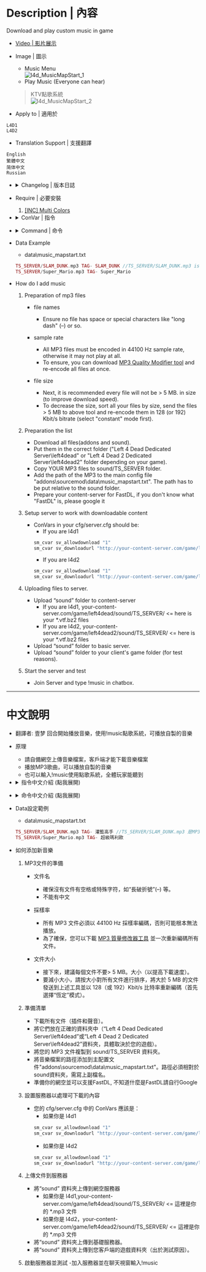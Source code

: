 # Description | 內容
Download and play custom music in game

* [Video | 影片展示](https://youtu.be/PqnBI-G-kOk)

* Image | 圖示
	* Music Menu
	<br/>![l4d_MusicMapStart_1](image/l4d_MusicMapStart_1.jpg)
	* Play Music (Everyone can hear)
    > KTV點歌系統
	<br/>![l4d_MusicMapStart_2](image/l4d_MusicMapStart_2.jpg)

* Apply to | 適用於
```
L4D1
L4D2
```

* Translation Support | 支援翻譯
```
English
繁體中文
简体中文
Russian
```

* <details><summary>Changelog | 版本日誌</summary>

    * 1.4h (2022-11-16)
	    * Add new convars.
	    * say !mp3off to turn off round start music
	    * say !mp3on to turn on round start music
	    * list all songs in menu and you can play specific song.
	    * only one song will be downloaded to client each map or download all at once
	    * play song to client when joining server.
	    * player can choose a tracker from music menu(!music), all players can hear it.
		* Name your songs in data

    * v1.3
	    * [original plugin by Dragokas](https://forums.alliedmods.net/showthread.php?p=2644771)
</details>

* Require | 必要安裝
	1. [[INC] Multi Colors](https://forums.alliedmods.net/showthread.php?t=247770)

* <details><summary>ConVar | 指令</summary>

    * cfg/sourcemod/l4d_MusicMapStart.cfg
	```php
	// Delay (in sec.) playing the music to client after player joins server.
	l4d_music_mapstart_delay_joinserver "3.0"

	// Delay (in sec.) playing the music on round starts.
	l4d_music_mapstart_delay_roundstart "1.0"

	// How many random music files to download from 'data/music_mapstart.txt' each map. [0 - all at once]
	l4d_music_mapstart_download_number "3"

	// Enable plugin. (1 - On / 0 - Off)
	l4d_music_mapstart_enable "1"

	// Play the music to client after player joins server? (1 - Yes, 0 - No)
	l4d_music_mapstart_play_joinserver "1"

	// Play the music to everyone on round starts. (1 - Yes, 0 - No)
	l4d_music_mapstart_play_roundstart "1"

	// Players with these flags have access to play music that everyone can hear. (Empty = Everyone, -1: Nobody)
	l4d_music_mapstart_playmusic_access_flag ""

	// Time in seconds all players can not play music everyone can hear agagin from !music menu. (0=off)
	l4d_music_mapstart_playmusic_cooldown "3.0"

	// Show !music menu after player joins server? (1 - Yes, 0 - No)
	l4d_music_mapstart_showmenu_joinserver "0"

	// Show !music menu on round start? (1 - Yes, 0 - No)
	l4d_music_mapstart_showmenu_roundstart "1"
	```
</details>

* <details><summary>Command | 命令</summary>
    
	* **Music menu**
	```php
	sm_music
	```

	* **Turn off music when round start/join server**
	```php
	mp3off
	```

	* **Turn on music when round start/join server**
	```php
	mp3on
	```

	* **Update music list from config (Adm required: ADMFLAG_BAN)**
	```php
	sm_music_update
	```
</details>

* Data Example
	* data\music_mapstart.txt
	```php
	TS_SERVER/SLAM_DUNK.mp3 TAG- SLAM_DUNK //TS_SERVER/SLAM_DUNK.mp3 is the path of the MP3, relative to “sound” folder. SLAM_DUNK is the song Name whatever you want
	TS_SERVER/Super_Mario.mp3 TAG- Super_Mario
	```

* How do I add music
	1. Preparation of mp3 files
		* file names
			* Ensure no file has space or special characters like "long dash" (–) or so.
		* sample rate
			* All MP3 files must be encoded in 44100 Hz sample rate, otherwise it may not play at all.
			* To ensure, you can download [MP3 Quality Modifier tool](https://mp3-quality-modifier.en.softonic.com/download) and re-encode all files at once.

		* file size
			* Next, it is recommended every file will not be > 5 MB. in size (to improve download speed).
			* To decrease the size, sort all your files by size, send the files > 5 MB to above tool and re-encode them in 128 (or 192) Kbit/s bitrate (select "constant" mode first).

	2. Preparation the list
		* Download all files(addons and sound).
		* Put them in the correct folder ("Left 4 Dead Dedicated Server\left4dead" or "Left 4 Dead 2 Dedicated Server\left4dead2" folder depending on your game).
		* Copy YOUR MP3 files to sound/TS_SERVER folder.
		* Add the path of the MP3 to the main config file "addons\sourcemod\data\music_mapstart.txt". The path has to be put relative to the sound folder.
		* Prepare your content-server for FastDL, if you don't know what "FastDL" is, please google it

	3. Setup server to work with downloadable content
		* ConVars in your cfg/server.cfg should be:
			* If you are l4d1
			```php
			sm_cvar sv_allowdownload "1"
			sm_cvar sv_downloadurl "http://your-content-server.com/game/left4dead/"
			```
			* If you are l4d2
			```php
			sm_cvar sv_allowdownload "1"
			sm_cvar sv_downloadurl "http://your-content-server.com/game/left4dead2"	
			```

	4. Uploading files to server.
		* Upload “sound” folder to content-server
			* If you are l4d1, your-content-server.com/game/left4dead/sound/TS_SERVER/ <= here is your *.vtf.bz2 files
			* If you are l4d2, your-content-server.com/game/left4dead2/sound/TS_SERVER/ <= here is your *.vtf.bz2 files
		* Upload “sound” folder to basic server.
		* Upload “sound” folder to your client's game folder (for test reasons).

	5. Start the server and test
		* Join Server and type !music in chatbox.

- - - -
# 中文說明
* 翻譯者: 壹梦
回合開始播放音樂，使用!music點歌系統，可播放自製的音樂

* 原理
	* 請自備網空上傳音樂檔案，客戶端才能下載音樂檔案
    * 播放MP3歌曲，可以播放自製的音樂
	* 也可以輸入!music使用點歌系統，全體玩家能聽到


* <details><summary>指令中文介紹 (點我展開)</summary>

    * cfg/sourcemod/l4d_MusicMapStart.cfg
	```php
	// 玩家連線伺服器之後過多少秒才播放音樂
	l4d_music_mapstart_delay_joinserver "3.0"

	// 回合開始之後過多少秒才播放音樂
	l4d_music_mapstart_delay_roundstart "1.0"

	// 每次切換關卡需要下載多少的音樂數量？ [0 - 下載全部音樂]
	l4d_music_mapstart_download_number "3"

	// 開啟此插件. (1 - 開啟 / 0 - 關閉)
	l4d_music_mapstart_enable "1"

	// 玩家連線伺服器之後播放音樂? (1 - 播放, 0 - 不播放)
	l4d_music_mapstart_play_joinserver "1"

	// 回合開始之後播放音樂? (1 - 播放, 0 - 不播放)
	l4d_music_mapstart_play_roundstart "1"

	// 有這些權限的人能使用點歌系統. (空白 = 任何人能使用, -1 = 無人能使用)
	l4d_music_mapstart_playmusic_access_flag ""

	// 點歌系統冷卻時間 (0=無冷卻時間)
	l4d_music_mapstart_playmusic_cooldown "3.0"

	// 玩家連線伺服器之後顯示!music介面? (1 - 顯示, 0 - 不顯示)
	l4d_music_mapstart_showmenu_joinserver "0"

	// 回合開始之後顯示!music介面? (1 - 顯示, 0 - 不顯示)
	l4d_music_mapstart_showmenu_roundstart "1"
	```
</details>

* <details><summary>命令中文介紹 (點我展開)</summary>

	* **顯示!music音樂介面**
	```php
	sm_music
	```

	* **關閉回合開始與連線音樂**
	```php
	mp3off
	```

	* **開啟回合開始與連線音樂**
	```php
	mp3on
	```

	* **刷新音樂列表Data文件 (管理員權限: ADMFLAG_BAN)**
	```php
	sm_music_update
	```
</details>

* Data設定範例
	* data\music_mapstart.txt
	```php
	TS_SERVER/SLAM_DUNK.mp3 TAG- 灌籃高手 //TS_SERVER/SLAM_DUNK.mp3 是MP3檔案路徑，不能有中文，相對於 “sound” 資料夾。灌籃高手 是歌曲名，可自己命名寫中文
	TS_SERVER/Super_Mario.mp3 TAG- 超級瑪利歐
	```

* 如何添加新音樂
	1. MP3文件的準備
		* 文件名
			* 確保沒有文件有空格或特殊字符，如“長破折號”(–) 等。
			* 不能有中文

		* 採樣率
			* 所有 MP3 文件必須以 44100 Hz 採樣率編碼，否則可能根本無法播放。
			* 為了確保，您可以下載 [MP3 質量修改器工具](https://mp3-quality-modifier.en.softonic.com/download) 並一次重新編碼所有文件。

		* 文件大小
			* 接下來，建議每個文件不要> 5 MB。大小（以提高下載速度）。
			* 要減小大小，請按大小對所有文件進行排序，將大於 5 MB 的文件發送到上述工具並以 128（或 192）Kbit/s 比特率重新編碼（首先選擇“恆定”模式）。

	2. 準備清單
		* 下載所有文件（插件和聲音）。
		* 將它們放在正確的資料夾中（“Left 4 Dead Dedicated Server\left4dead”或“Left 4 Dead 2 Dedicated Server\left4dead2”資料夾，具體取決於您的遊戲）。
		* 將您的 MP3 文件複製到 sound/TS_SERVER 資料夾。
		* 將音樂檔案的路徑添加到主配置文件"addons\sourcemod\data\music_mapstart.txt"。路徑必須相對於sound資料夾，需寫上副檔名。
		* 準備你的網空並可以支援FastDL, 不知道什麼是FastDL請自行Google

	3. 設置服務器以處理可下載的內容
		* 您的 cfg/server.cfg 中的 ConVars 應該是：
			* 如果你是 l4d1
			```php
			sm_cvar sv_allowdownload "1"
			sm_cvar sv_downloadurl "http://your-content-server.com/game/left4dead/"
			```
			* 如果你是 l4d2
			```php
			sm_cvar sv_allowdownload "1"
			sm_cvar sv_downloadurl "http://your-content-server.com/game/left4dead2"	
			```

	4. 上傳文件到服務器
		* 將“sound” 資料夾上傳到網空服務器
			* 如果你是 l4d1,your-content-server.com/game/left4dead/sound/TS_SERVER/ <= 這裡是你的 *.mp3 文件
			* 如果你是 l4d2，your-content-server.com/game/left4dead2/sound/TS_SERVER/ <= 這裡是你的 *.mp3 文件
		* 將“sound” 資料夾上傳到基礎服務器。
		* 將“sound” 資料夾上傳到您客戶端的遊戲資料夾（出於測試原因）。

	5. 啟動服務器並測試
		-加入服務器並在聊天視窗輸入!music

